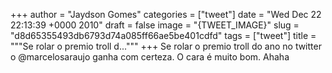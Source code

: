 
+++
author = "Jaydson Gomes"
categories = ["tweet"]
date = "Wed Dec 22 22:13:39 +0000 2010"
draft = false
image = "{TWEET_IMAGE}"
slug = "d8d65355493db6793d74a085ff66ae5be401cdfd"
tags = ["tweet"]
title = """Se rolar o premio troll d..."""
+++
Se rolar o premio troll do ano no twitter o @marcelosaraujo ganha com certeza. O cara é muito bom. Ahaha
